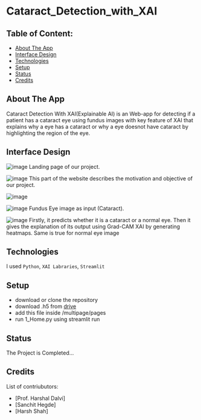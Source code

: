 # Cataract_Detection_with_XAI

## Table of Content:

- [About The App](#about-the-app)
- [Interface Design](#screenshots)
- [Technologies](#technologies)
- [Setup](#setup)
- [Status](#status)
- [Credits](#credits)


## About The App
Cataract Detection With XAI(Explainable AI) is an Web-app for detecting if a patient has a cataract eye using fundus images with key feature of XAI that explains why a eye has a cataract or why a eye doesnot have cataract by highlighting the region of the eye.

## Interface Design
 ![image](https://github.com/RutwikPatel13/Cataract_Detection_with_XAI/assets/65476005/81b3f49d-5370-4f54-ad90-6ce1c2b096ca)
Landing page of our project.

 ![image](https://github.com/RutwikPatel13/Cataract_Detection_with_XAI/assets/65476005/f596417d-76f5-4973-92b5-b0de78aab9bf)
This part of the website describes the motivation and objective of our project.

 ![image](https://github.com/RutwikPatel13/Cataract_Detection_with_XAI/assets/65476005/372c81e8-bff6-4626-8198-99572f0a253a)

![image](https://github.com/RutwikPatel13/Cataract_Detection_with_XAI/assets/65476005/f39a1add-9b07-495e-b181-f583e7839677)
Fundus Eye image as input (Cataract).

 ![image](https://github.com/RutwikPatel13/Cataract_Detection_with_XAI/assets/65476005/eff0e303-9603-4066-bb35-40df09afb015)
Firstly, it predicts whether it is a cataract or a normal eye. Then it gives the explanation of its output using Grad-CAM XAI by generating heatmaps.
Same is true for normal eye image

## Technologies
I used `Python`, `XAI Labraries`, `Streamlit`

## Setup
- download or clone the repository
- download .h5 from [drive](https://drive.google.com/file/d/1i_0mLAkRwUojQA-YOuPz52c1JP-9kiVw/view?usp=drive_link)
- add this file inside /multipage/pages
- run 1_Home.py using streamlit run <pathname>

## Status
The Project is Completed...

## Credits
List of contriubutors:
- [Prof. Harshal Dalvi]
- [Sanchit Hegde]
- [Harsh Shah]
